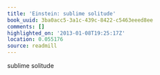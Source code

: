 ```yaml
---
title: 'Einstein: sublime solitude'
book_uuid: 3ba0acc5-3a1c-439c-8422-c5463eeed8ee
comments: []
highlighted_on: '2013-01-08T19:25:17Z'
location: 0.055176
source: readmill
---
```


sublime solitude